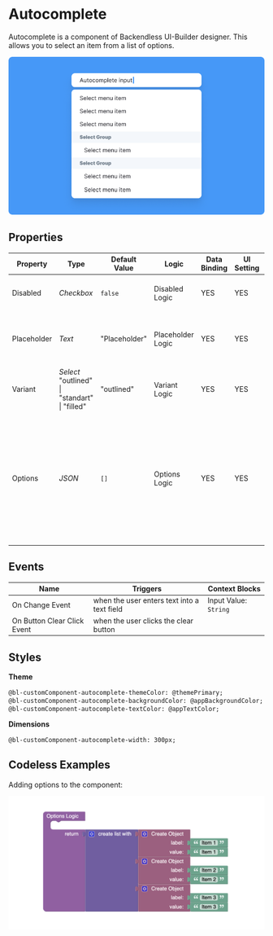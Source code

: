 # Autocomplete

Autocomplete is a component of Backendless UI-Builder designer. This allows you to select an item from a list of options.

<p align="center">
  <img src="./thumbnail.png" alt="main thumbnail" width="780"/>
</p>

## Properties

| Property    | Type                                                 | Default Value | Logic             | Data Binding | UI Setting | Description                                                                                                                                                                                 |
|-------------|------------------------------------------------------|---------------|-------------------|--------------|------------|---------------------------------------------------------------------------------------------------------------------------------------------------------------------------------------------|
| Disabled    | *Checkbox*                                           | `false`       | Disabled Logic    | YES          | YES        | This handler allows you to disable a component.                                                                                                                                             |
| Placeholder | *Text*                                               | "Placeholder" | Placeholder Logic | YES          | YES        | This handler allows you to specify a label of autocomplete component.                                                                                                                       |
| Variant     | *Select* <br /> "outlined" \| "standart" \| "filled" | "outlined"    | Variant Logic     | YES          | YES        | This handler allows you to specify the variant of autocomplete.                                                                                                                             |
| Options     | *JSON*                                               | `[]`          | Options Logic     | YES          | YES        | This handler allows you to add options to be displayed in the options list. Watch [Codeless Examples](#Examples). Signature of options: List of objects {value: `String`, label: `String`}. |

## Events

| Name                        | Triggers                                    | Context Blocks                             |
|-----------------------------|---------------------------------------------|--------------------------------------------|
| On Change Event             | when the user enters text into a text field | Input Value: `String`                      |
| On Button Clear Click Event | when the user clicks the clear button       |                                            |

## Styles

**Theme**
````
@bl-customComponent-autocomplete-themeColor: @themePrimary;
@bl-customComponent-autocomplete-backgroundColor: @appBackgroundColor;
@bl-customComponent-autocomplete-textColor: @appTextColor;
````

**Dimensions**
````
@bl-customComponent-autocomplete-width: 300px;
````

## <a name="Examples"></a> Codeless Examples

Adding options to the component:

<img alt="adding options" src="./example-images/adding-options.png" width="720" />

